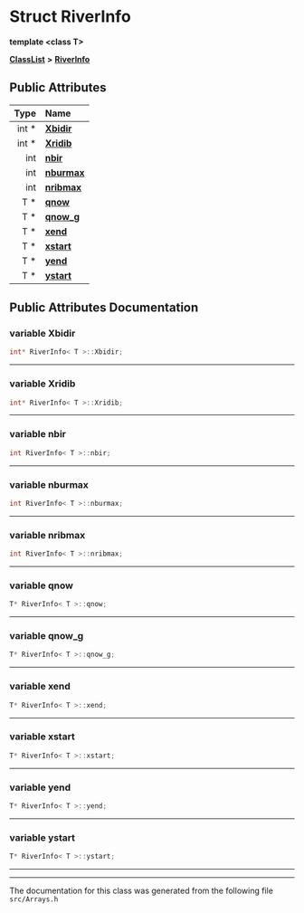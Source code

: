 

# Struct RiverInfo

**template &lt;class T&gt;**



[**ClassList**](annotated.md) **>** [**RiverInfo**](structRiverInfo.md)


























## Public Attributes

| Type | Name |
| ---: | :--- |
|  int \* | [**Xbidir**](#variable-xbidir)  <br> |
|  int \* | [**Xridib**](#variable-xridib)  <br> |
|  int | [**nbir**](#variable-nbir)  <br> |
|  int | [**nburmax**](#variable-nburmax)  <br> |
|  int | [**nribmax**](#variable-nribmax)  <br> |
|  T \* | [**qnow**](#variable-qnow)  <br> |
|  T \* | [**qnow\_g**](#variable-qnow_g)  <br> |
|  T \* | [**xend**](#variable-xend)  <br> |
|  T \* | [**xstart**](#variable-xstart)  <br> |
|  T \* | [**yend**](#variable-yend)  <br> |
|  T \* | [**ystart**](#variable-ystart)  <br> |












































## Public Attributes Documentation




### variable Xbidir 

```C++
int* RiverInfo< T >::Xbidir;
```




<hr>



### variable Xridib 

```C++
int* RiverInfo< T >::Xridib;
```




<hr>



### variable nbir 

```C++
int RiverInfo< T >::nbir;
```




<hr>



### variable nburmax 

```C++
int RiverInfo< T >::nburmax;
```




<hr>



### variable nribmax 

```C++
int RiverInfo< T >::nribmax;
```




<hr>



### variable qnow 

```C++
T* RiverInfo< T >::qnow;
```




<hr>



### variable qnow\_g 

```C++
T* RiverInfo< T >::qnow_g;
```




<hr>



### variable xend 

```C++
T* RiverInfo< T >::xend;
```




<hr>



### variable xstart 

```C++
T* RiverInfo< T >::xstart;
```




<hr>



### variable yend 

```C++
T* RiverInfo< T >::yend;
```




<hr>



### variable ystart 

```C++
T* RiverInfo< T >::ystart;
```




<hr>

------------------------------
The documentation for this class was generated from the following file `src/Arrays.h`


